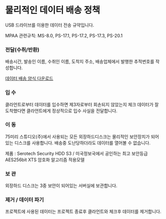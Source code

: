 # 물리적인 데이터 배송 정책
USB 드라이브를 이용한 데이터 전송 규약입니다.

MPAA 관련규칙: MS-8.0, PS-17.1, PS-17.2, PS-17.3, PS-20.1

### 전달(수취/반환)

배송시간, 발송인 이름, 수취인 이름, 도착지 주소, 배송업체에서 발행한 추적번호를 작성합니다.

[데이터 배송 양식 다운로드](../pdf/data_tansfer_information.pdf)

### 입 수

클라언트로부터 데이터를 입수하면 제3자로부터 회손되지 않았는지 체크
데이터가 잘 도착했다면 클라언트에게 정상적으로 입수 사실을 전달합니다.

### 이 동

75미리 스튜디오(주)에서 사용되는 모든 외장하드디스크는 물리적인 보안장치가 되어있는 디스크를 사용합니다.
배송중 도난당하더라도 데이터를 열어볼 수 없습니다.

제품 : Serotech Security HDD S3 / 미국정보국에서 공인하는 최고 보안등급 AES256bit XTS 암호화 알고리즘 적용모델

### 보 관

외장하드 디스크는 3중 보안이 되어있는 서버실에 보관합니다.

### 제거 / 데이터 파기

프로젝트에 사용된 데이터는 프로젝트 종료후 클라언트와 체크후 데이터를 제거합니다.
